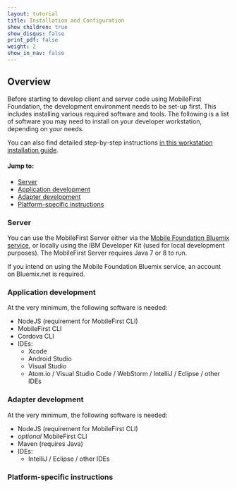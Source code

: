 ```yaml
---
layout: tutorial
title: Installation and Configuration
show_children: true
show_disqus: false
print_pdf: false
weight: 2
show_in_nav: false
---
```

## Overview
Before starting to develop client and server code using MobileFirst Foundation, the development environment needs to be set-up first. This includes installing various required software and tools. The following is a list of software you may need to install on your developer workstation, depending on your needs.

You can also find detailed step-by-step instructions [in this workstation installation guide](mobilefirst-development-environment/installation-guide/).

#### Jump to:

* [Server](#server)
* [Application development](#application-development)
* [Adapter development](#adapter-development)
* [Platform-specific instructions](#platform-specific-instructions)

### Server
You can use the MobileFirst Server either via the [Mobile Foundation Bluemix service](../bluemix/using-mobile-foundation), or locally using the IBM Developer Kit (used for local development purposes). The MobileFirst Server requires Java 7 or 8 to run.

If you intend on using the Mobile Foundation Bluemix service, an account on Bluemix.net is required.

### Application development
At the very minimum, the following software is needed:

* NodeJS (requirement for MobileFirst CLI)
* MobileFirst CLI
* Cordova CLI
* IDEs:
    - Xcode
    - Android Studio
    - Visual Studio
    - Atom.io / Visual Studio Code / WebStorm / IntelliJ / Eclipse / other IDEs

### Adapter development
At the very minimum, the following software is needed:

* NodeJS (requirement for MobileFirst CLI)
* *optional* MobileFirst CLI
* Maven (requires Java)
* IDEs:
    - IntelliJ / Eclipse / other IDEs

### Platform-specific instructions

